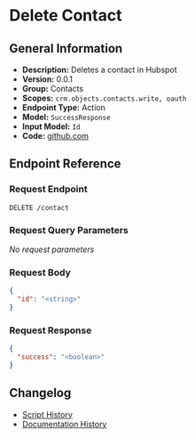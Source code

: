 <!-- BEGIN GENERATED CONTENT -->
# Delete Contact

## General Information

- **Description:** Deletes a contact in Hubspot
- **Version:** 0.0.1
- **Group:** Contacts
- **Scopes:** `crm.objects.contacts.write, oauth`
- **Endpoint Type:** Action
- **Model:** `SuccessResponse`
- **Input Model:** `Id`
- **Code:** [github.com](https://github.com/NangoHQ/integration-templates/tree/main/integrations/hubspot/actions/delete-contact.ts)


## Endpoint Reference

### Request Endpoint

`DELETE /contact`

### Request Query Parameters

_No request parameters_

### Request Body

```json
{
  "id": "<string>"
}
```

### Request Response

```json
{
  "success": "<boolean>"
}
```

## Changelog

- [Script History](https://github.com/NangoHQ/integration-templates/commits/main/integrations/hubspot/actions/delete-contact.ts)
- [Documentation History](https://github.com/NangoHQ/integration-templates/commits/main/integrations/hubspot/actions/delete-contact.md)

<!-- END  GENERATED CONTENT -->

